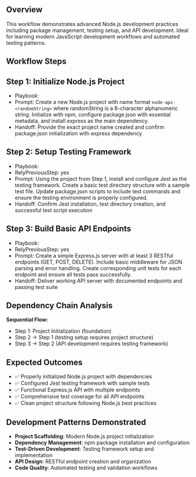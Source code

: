 ## Overview
This workflow demonstrates advanced Node.js development practices including package management, testing setup, and API development. Ideal for learning modern JavaScript development workflows and automated testing patterns.

## Workflow Steps

## Step 1: Initialize Node.js Project
- Playbook: <none>
- Prompt: Create a new Node.js project with name format `node-api-<randomString>` where randomString is a 8-character alphanumeric string. Initialize with npm, configure package.json with essential metadata, and install express as the main dependency.
- Handoff: Provide the exact project name created and confirm package.json initialization with express dependency

## Step 2: Setup Testing Framework
- Playbook: <none>
- RelyPreviousStep: yes
- Prompt: Using the project from Step 1, install and configure Jest as the testing framework. Create a basic test directory structure with a sample test file. Update package.json scripts to include test commands and ensure the testing environment is properly configured.
- Handoff: Confirm Jest installation, test directory creation, and successful test script execution

## Step 3: Build Basic API Endpoints
- Playbook: <none>
- RelyPreviousStep: yes
- Prompt: Create a simple Express.js server with at least 3 RESTful endpoints (GET, POST, DELETE). Include basic middleware for JSON parsing and error handling. Create corresponding unit tests for each endpoint and ensure all tests pass successfully.
- Handoff: Deliver working API server with documented endpoints and passing test suite

## Dependency Chain Analysis

**Sequential Flow:**
- Step 1: Project Initialization (foundation)
- Step 2 → Step 1 (testing setup requires project structure)
- Step 3 → Step 2 (API development requires testing framework)

## Expected Outcomes

- ✅ Properly initialized Node.js project with dependencies
- ✅ Configured Jest testing framework with sample tests
- ✅ Functional Express.js API with multiple endpoints
- ✅ Comprehensive test coverage for all API endpoints
- ✅ Clean project structure following Node.js best practices

## Development Patterns Demonstrated

- **Project Scaffolding**: Modern Node.js project initialization
- **Dependency Management**: npm package installation and configuration
- **Test-Driven Development**: Testing framework setup and implementation
- **API Design**: RESTful endpoint creation and organization
- **Code Quality**: Automated testing and validation workflows